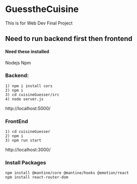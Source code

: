 # GuesstheCuisine
This is for Web Dev Final Project



## Need to run backend first then frontend
#### Need these installed
Nodejs
Npm

### Backend:
```
1) npm i install cors
2) npm i
3) cd cuisineGuesser/src
4) node server.js
```
http://localhost:5000/


### FrontEnd
```
1) cd cuisineGuesser
2) npm i
3) npm run start
```

http://localhost:3000/


### Install Packages


```
npm install @mantine/core @mantine/hooks @emotion/react
npm install react-router-dom 
```
